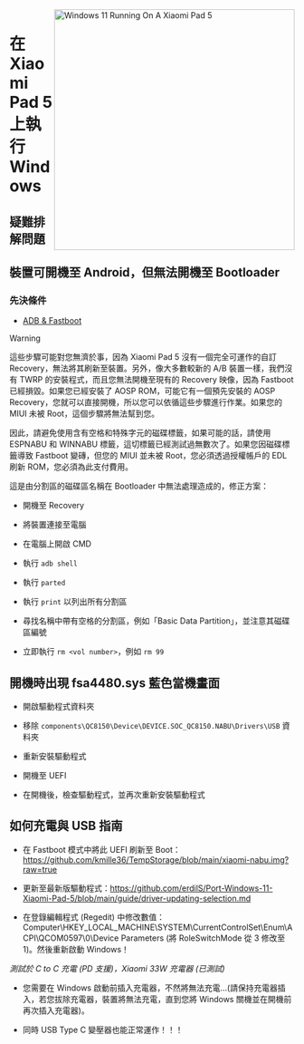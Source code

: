 <img align="right" src="https://raw.githubusercontent.com/erdilS/Port-Windows-11-Xiaomi-Pad-5/main/nabu.png" width="425" alt="Windows 11 Running On A Xiaomi Pad 5">


# 在 Xiaomi Pad 5 上執行 Windows

## 疑難排解問題


## 裝置可開機至 Android，但無法開機至 Bootloader

### 先決條件

- [ADB & Fastboot](https://developer.android.com/studio/releases/platform-tools)

> [!WARNING]
> 這些步驟可能對您無濟於事，因為 Xiaomi Pad 5 沒有一個完全可運作的自訂 Recovery，無法將其刷新至裝置。另外，像大多數較新的 A/B 裝置一樣，我們沒有 TWRP 的安裝程式，而且您無法開機至現有的 Recovery 映像，因為 Fastboot 已經損毀。如果您已經安裝了 AOSP ROM，可能它有一個預先安裝的 AOSP Recovery，您就可以直接開機，所以您可以依循這些步驟進行作業。如果您的 MIUI 未被 Root，這個步驟將無法幫到您。
>
> 因此，請避免使用含有空格和特殊字元的磁碟標籤，如果可能的話，請使用 ESPNABU 和 WINNABU 標籤，這切標籤已經測試過無數次了。如果您因磁碟標籤導致 Fastboot 變磚，但您的 MIUI 並未被 Root，您必須透過授權帳戶的 EDL 刷新 ROM，您必須為此支付費用。


這是由分割區的磁碟區名稱在 Bootloader 中無法處理造成的，修正方案：

- 開機至 Recovery

- 將裝置連接至電腦

- 在電腦上開啟 CMD

- 執行 ```adb shell```

- 執行 ```parted```

- 執行 ```print``` 以列出所有分割區

- 尋找名稱中帶有空格的分割區，例如「Basic Data Partition」，並注意其磁碟區編號

- 立即執行 ```rm <vol number>```，例如 ```rm 99```


## 開機時出現 fsa4480.sys 藍色當機畫面

- 開啟驅動程式資料夾

- 移除 ```components\QC8150\Device\DEVICE.SOC_QC8150.NABU\Drivers\USB``` 資料夾

- 重新安裝驅動程式

- 開機至 UEFI

- 在開機後，檢查驅動程式，並再次重新安裝驅動程式

## 如何充電與 USB 指南

- 在 Fastboot 模式中將此 UEFI 刷新至 Boot：https://github.com/kmille36/TempStorage/blob/main/xiaomi-nabu.img?raw=true

- 更新至最新版驅動程式：https://github.com/erdilS/Port-Windows-11-Xiaomi-Pad-5/blob/main/guide/driver-updating-selection.md

- 在登錄編輯程式 (Regedit) 中修改數值：Computer\HKEY_LOCAL_MACHINE\SYSTEM\CurrentControlSet\Enum\ACPI\QCOM0597\0\Device Parameters (將 RoleSwitchMode 從 3 修改至 1)。然後重新啟動 Windows！

*測試於 C to C 充電 (PD 支援)，Xiaomi 33W 充電器 (已測試)*

- 您需要在 Windows 啟動前插入充電器，不然將無法充電…(請保持充電器插入，若您拔除充電器，裝置將無法充電，直到您將 Windows 關機並在開機前再次插入充電器)。

- 同時 USB Type C 變壓器也能正常運作！！！

